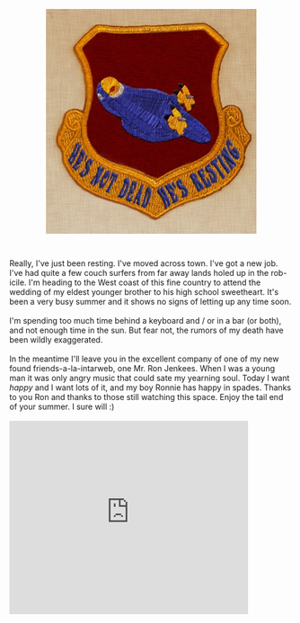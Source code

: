 <a href="/content/images/2008/08/parrot.jpg"><img style="margin: 0px auto 10px; display: block; text-align: center; cursor: pointer;" src="/content/images/2008/08/parrot.jpg" alt="" id="BLOGGER_PHOTO_ID_5236078260659095634" border="0" /></a><br /><br />Really, I've just been resting.  I've moved across town.  I've got a new job.  I've had quite a few couch surfers from far away lands holed up in the rob-icile.   I'm heading to the West coast of this fine country to attend the wedding of my eldest younger brother to his high school sweetheart.  It's been a very busy summer and it shows no signs of letting up any time soon.<br /><br />I'm spending too much time behind a keyboard and / or in a bar (or both), and not enough time in the sun.  But fear not, the rumors of my death have been wildly exaggerated.<br /><br />In the meantime I'll leave you in the excellent company of one of my new found friends-a-la-intarweb, one Mr. Ron Jenkees.  When I was a young man it was only angry music that could sate my yearning soul.  Today I want <span style="font-style: italic;">happy</span> and I want lots of it, and my boy Ronnie has happy in spades.  Thanks to you Ron and thanks to those still watching this space.  Enjoy the tail end of your summer.   I sure will :)<br /><br /><object height="344" width="425"><param name="movie" value="http://www.youtube.com/v/0O2aH4XLbto&amp;hl=en&amp;fs=1"><param name="allowFullScreen" value="true"><embed src="http://www.youtube.com/v/0O2aH4XLbto&amp;hl=en&amp;fs=1" type="application/x-shockwave-flash" allowfullscreen="true" height="344" width="425"></embed></object>
